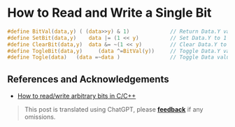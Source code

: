 # How to Read and Write a Single Bit

```c
#define BitVal(data,y) ( (data>>y) & 1)             // Return Data.Y value
#define SetBit(data,y)    data |= (1 << y)          // Set Data.Y to 1
#define ClearBit(data,y)  data &= ~(1 << y)         // Clear Data.Y to 0
#define TogleBit(data,y)     (data ^=BitVal(y))     // Toggle Data.Y value
#define Togle(data)   (data =~data )                // Toggle Data value
```

## References and Acknowledgements

- [How to read/write arbitrary bits in C/C++](https://stackoverflow.com/questions/11815894/how-to-read-write-arbitrary-bits-in-c-c++)

> This post is translated using ChatGPT, please [**feedback**](https://github.com/linyuxuanlin/Wiki_MkDocs/issues/new) if any omissions.